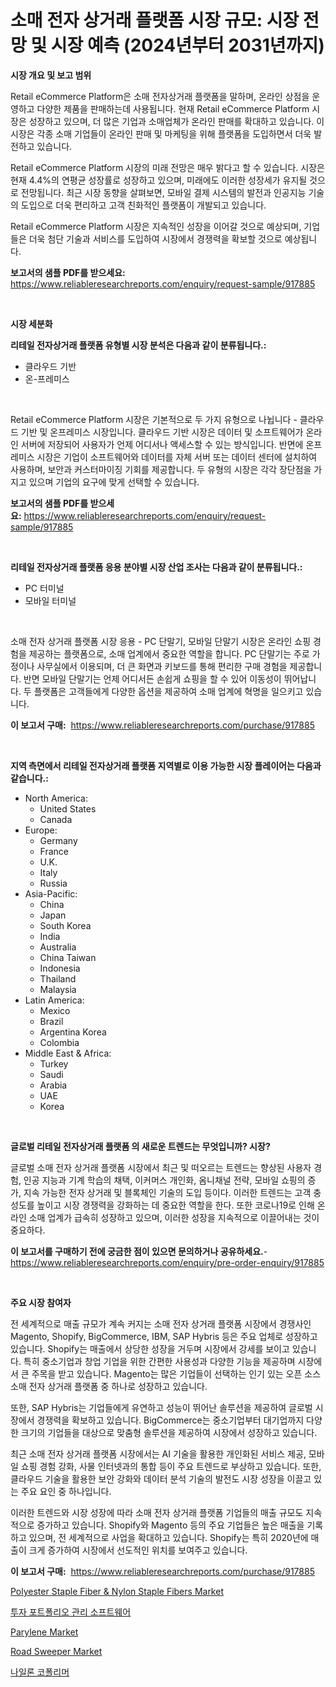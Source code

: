 <p><h1>소매 전자 상거래 플랫폼 시장 규모: 시장 전망 및 시장 예측 (2024년부터 2031년까지)</h1></p><p><strong>시장 개요 및 보고 범위</strong></p>
<p><p>Retail eCommerce Platform은 소매 전자상거래 플랫폼을 말하며, 온라인 상점을 운영하고 다양한 제품을 판매하는데 사용됩니다. 현재 Retail eCommerce Platform 시장은 성장하고 있으며, 더 많은 기업과 소매업체가 온라인 판매를 확대하고 있습니다. 이 시장은 각종 소매 기업들이 온라인 판매 및 마케팅을 위해 플랫폼을 도입하면서 더욱 발전하고 있습니다.</p><p>Retail eCommerce Platform 시장의 미래 전망은 매우 밝다고 할 수 있습니다. 시장은 현재 4.4%의 연평균 성장률로 성장하고 있으며, 미래에도 이러한 성장세가 유지될 것으로 전망됩니다. 최근 시장 동향을 살펴보면, 모바일 결제 시스템의 발전과 인공지능 기술의 도입으로 더욱 편리하고 고객 친화적인 플랫폼이 개발되고 있습니다.</p><p>Retail eCommerce Platform 시장은 지속적인 성장을 이어갈 것으로 예상되며, 기업들은 더욱 첨단 기술과 서비스를 도입하여 시장에서 경쟁력을 확보할 것으로 예상됩니다.</p></p>
<p><strong>보고서의 샘플 PDF를 받으세요:</strong> <a href="https://www.reliableresearchreports.com/enquiry/request-sample/917885">https://www.reliableresearchreports.com/enquiry/request-sample/917885</a></p>
<p>&nbsp;</p>
<p><strong>시장 세분화</strong></p>
<p><strong>리테일 전자상거래 플랫폼 유형별 시장 분석은 다음과 같이 분류됩니다.:</strong></p>
<p><ul><li>클라우드 기반</li><li>온-프레미스</li></ul></p>
<p>&nbsp;</p>
<p><p>Retail eCommerce Platform 시장은 기본적으로 두 가지 유형으로 나뉩니다 - 클라우드 기반 및 온프레미스 시장입니다. 클라우드 기반 시장은 데이터 및 소프트웨어가 온라인 서버에 저장되어 사용자가 언제 어디서나 액세스할 수 있는 방식입니다. 반면에 온프레미스 시장은 기업이 소프트웨어와 데이터를 자체 서버 또는 데이터 센터에 설치하여 사용하며, 보안과 커스터마이징 기회를 제공합니다. 두 유형의 시장은 각각 장단점을 가지고 있으며 기업의 요구에 맞게 선택할 수 있습니다.</p></p>
<p><strong>보고서의 샘플 PDF를 받으세요:</strong>&nbsp;<a href="https://www.reliableresearchreports.com/enquiry/request-sample/917885">https://www.reliableresearchreports.com/enquiry/request-sample/917885</a></p>
<p>&nbsp;</p>
<p><strong> 리테일 전자상거래 플랫폼 응용 분야별 시장 산업 조사는 다음과 같이 분류됩니다.:</strong></p>
<p><ul><li>PC 터미널</li><li>모바일 터미널</li></ul></p>
<p>&nbsp;</p>
<p><p>소매 전자 상거래 플랫폼 시장 응용 - PC 단말기, 모바일 단말기 시장은 온라인 쇼핑 경험을 제공하는 플랫폼으로, 소매 업계에서 중요한 역할을 합니다. PC 단말기는 주로 가정이나 사무실에서 이용되며, 더 큰 화면과 키보드를 통해 편리한 구매 경험을 제공합니다. 반면 모바일 단말기는 언제 어디서든 손쉽게 쇼핑을 할 수 있어 이동성이 뛰어납니다. 두 플랫폼은 고객들에게 다양한 옵션을 제공하여 소매 업계에 혁명을 일으키고 있습니다.</p></p>
<p><strong>이 보고서 구매:</strong>&nbsp; <a href="https://www.reliableresearchreports.com/purchase/917885">https://www.reliableresearchreports.com/purchase/917885</a></p>
<p>&nbsp;</p>
<p><strong>지역 측면에서 리테일 전자상거래 플랫폼 지역별로 이용 가능한 시장 플레이어는 다음과 같습니다.:</strong></p>
<p><ul>
    <li>
        North America:
        <ul>
            <li>United States</li>
            <li>Canada</li>
        </ul>
    </li>
    <li>
        Europe:
        <ul>
            <li>Germany</li>
            <li>France</li>
            <li>U.K.</li>
            <li>Italy</li>
            <li>Russia</li>
        </ul>
    </li>
    <li>
        Asia-Pacific:
        <ul>
            <li>China</li>
            <li>Japan</li>
            <li>South Korea</li>
            <li>India</li>
            <li>Australia</li>
            <li>China Taiwan</li>
            <li>Indonesia</li>
            <li>Thailand</li>
            <li>Malaysia</li>
        </ul>
    </li>
    <li>
        Latin America:
        <ul>
            <li>Mexico</li>
            <li>Brazil</li>
            <li>Argentina Korea</li>
            <li>Colombia</li>
        </ul>
    </li>
    <li>
        Middle East & Africa:
        <ul>
            <li>Turkey</li>
            <li>Saudi</li>
            <li>Arabia</li>
            <li>UAE</li>
            <li>Korea</li>
        </ul>
    </li>
    </ul></p>
<p>&nbsp;</p>
<p><strong>글로벌 리테일 전자상거래 플랫폼 의 새로운 트렌드는 무엇입니까? 시장?</strong></p>
<p><p>글로벌 소매 전자 상거래 플랫폼 시장에서 최근 및 떠오르는 트렌드는 향상된 사용자 경험, 인공 지능과 기계 학습의 채택, 이커머스 개인화, 옴니채널 전략, 모바일 쇼핑의 증가, 지속 가능한 전자 상거래 및 블록체인 기술의 도입 등이다. 이러한 트렌드는 고객 충성도를 높이고 시장 경쟁력을 강화하는 데 중요한 역할을 한다. 또한 코로나19로 인해 온라인 소매 업계가 급속히 성장하고 있으며, 이러한 성장을 지속적으로 이끌어내는 것이 중요하다.</p></p>
<p><strong>이 보고서를 구매하기 전에 궁금한 점이 있으면 문의하거나 공유하세요.</strong>- <a href="https://www.reliableresearchreports.com/enquiry/pre-order-enquiry/917885">https://www.reliableresearchreports.com/enquiry/pre-order-enquiry/917885</a></p>
<p>&nbsp;</p>
<p><strong>주요 시장 참여자</strong></p>
<p><p>전 세계적으로 매출 규모가 계속 커지는 소매 전자 상거래 플랫폼 시장에서 경쟁사인 Magento, Shopify, BigCommerce, IBM, SAP Hybris 등은 주요 업체로 성장하고 있습니다. Shopify는 매출에서 상당한 성장을 거두며 시장에서 강세를 보이고 있습니다. 특히 중소기업과 창업 기업을 위한 간편한 사용성과 다양한 기능을 제공하며 시장에서 큰 주목을 받고 있습니다. Magento는 많은 기업들이 선택하는 인기 있는 오픈 소스 소매 전자 상거래 플랫폼 중 하나로 성장하고 있습니다.</p><p>또한, SAP Hybris는 기업들에게 유연하고 성능이 뛰어난 솔루션을 제공하여 글로벌 시장에서 경쟁력을 확보하고 있습니다. BigCommerce는 중소기업부터 대기업까지 다양한 크기의 기업들을 대상으로 맞춤형 솔루션을 제공하여 시장에서 성장하고 있습니다.</p><p>최근 소매 전자 상거래 플랫폼 시장에서는 AI 기술을 활용한 개인화된 서비스 제공, 모바일 쇼핑 경험 강화, 사물 인터넷과의 통합 등이 주요 트렌드로 부상하고 있습니다. 또한, 클라우드 기술을 활용한 보안 강화와 데이터 분석 기술의 발전도 시장 성장을 이끌고 있는 주요 요인 중 하나입니다.</p><p>이러한 트렌드와 시장 성장에 따라 소매 전자 상거래 플랫폼 기업들의 매출 규모도 지속적으로 증가하고 있습니다. Shopify와 Magento 등의 주요 기업들은 높은 매출을 기록하고 있으며, 전 세계적으로 사업을 확대하고 있습니다. Shopify는 특히 2020년에 매출이 크게 증가하여 시장에서 선도적인 위치를 보여주고 있습니다.</p></p>
<p><strong>이 보고서 구매:</strong>&nbsp;&nbsp;<a href="https://www.reliableresearchreports.com/purchase/917885">https://www.reliableresearchreports.com/purchase/917885</a></p>
<p><p><a href="https://issuu.com/reportprime-2/docs/polyester-staple-fiber-nylon-staple-fibers-market-">Polyester Staple Fiber & Nylon Staple Fibers Market</a></p><p><a href="https://github.com/xvz497517413/Market-Research-Report-List-1/blob/main/8437136183572.md">투자 포트폴리오 관리 소프트웨어</a></p><p><a href="https://view.publitas.com/reportprime-1/parylene-market-size-growing-and-forecasted-for-period-from-2024-2031-and-provides-complete-market-analysis-of-this-market/">Parylene Market</a></p><p><a href="https://view.publitas.com/reportprime-1/road-sweeper-market-size-reflecting-a-forecast-till-2031-market-by-type-by-application-and-by-geography/">Road Sweeper Market</a></p><p><a href="https://medium.com/@tayriedxhylina/%EB%82%98%EC%9D%BC%EB%A1%A0-%EC%BD%94%ED%8F%B4%EB%A6%AC%EB%A8%B8-%EC%8B%9C%EC%9E%A5-%EB%8F%99%ED%96%A5-%EB%B0%8F-%EC%8B%9C%EC%9E%A5-%EB%B6%84%EC%84%9D%EC%9D%80-2024-2031%EB%85%84-%EA%B8%B0%EA%B0%84%EC%9D%84-%EB%8C%80%EC%83%81%EC%9C%BC%EB%A1%9C-%EC%98%88%EC%B8%A1%EB%90%A9%EB%8B%88%EB%8B%A4-407f9315689e">나일론 코폴리머</a></p></p>
